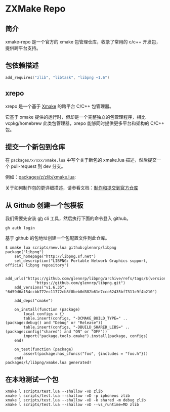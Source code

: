 # ZXMake Repo

## 简介

xmake-repo 是一个官方的 xmake 包管理仓库，收录了常用的 c/c++ 开发包，提供跨平台支持。

## 包依赖描述

```lua
add_requires("zlib", "libtask", "libpng ~1.6")
```

## xrepo

xrepo 是一个基于 [Xmake](https://github.com/xmake-io/xmake) 的跨平台 C/C++ 包管理器。

它基于 xmake 提供的运行时，但却是一个完整独立的包管理程序，相比 vcpkg/homebrew 此类包管理器，xrepo 能够同时提供更多平台和架构的 C/C++ 包。

## 提交一个新包到仓库

在 `packages/x/xxx/xmake.lua` 中写个关于新包的 xmake.lua 描述，然后提交一个 pull-request 到 dev 分支。

例如：[packages/z/zlib/xmake.lua](https://github.com/xmake-io/xmake-repo/blob/dev/packages/z/zlib/xmake.lua):

关于如何制作包的更详细描述，请参看文档：[制作和提交到官方仓库](https://xmake.io/#/zh-cn/package/remote_package?id=%e6%b7%bb%e5%8a%a0%e5%8c%85%e5%88%b0%e4%bb%93%e5%ba%93)

## 从 Github 创建一个包模板

我们需要先安装 [gh](https://github.com/cli/cli) cli 工具，然后执行下面的命令登入 github。

```console
gh auth login
```

基于 github 的包地址创建一个包配置文件到此仓库。

```console
$ xmake lua scripts/new.lua github:glennrp/libpng
package("libpng")
    set_homepage("http://libpng.sf.net")
    set_description("LIBPNG: Portable Network Graphics support, official libpng repository")

    add_urls("https://github.com/glennrp/libpng/archive/refs/tags/$(version).tar.gz",
             "https://github.com/glennrp/libpng.git")
    add_versions("v1.6.35", "6d59d6a154ccbb772ec11772cb8f8beb0d382b61e7ccc62435bf7311c9f4b210")

    add_deps("cmake")

    on_install(function (package)
        local configs = {}
        table.insert(configs, "-DCMAKE_BUILD_TYPE=" .. (package:debug() and "Debug" or "Release"))
        table.insert(configs, "-DBUILD_SHARED_LIBS=" .. (package:config("shared") and "ON" or "OFF"))
        import("package.tools.cmake").install(package, configs)
    end)

    on_test(function (package)
        assert(package:has_cfuncs("foo", {includes = "foo.h"}))
    end)
packages/l/libpng/xmake.lua generated!
```

## 在本地测试一个包

```console
xmake l scripts/test.lua --shallow -vD zlib
xmake l scripts/test.lua --shallow -vD -p iphoneos zlib
xmake l scripts/test.lua --shallow -vD -k shared -m debug zlib
xmake l scripts/test.lua --shallow -vD --vs_runtime=MD zlib
```
